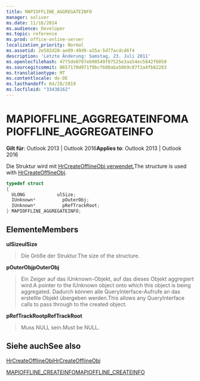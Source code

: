 ```yaml
---
title: MAPIOFFLINE_AGGREGATEINFO
manager: soliver
ms.date: 11/16/2014
ms.audience: Developer
ms.topic: reference
ms.prod: office-online-server
localization_priority: Normal
ms.assetid: 2e502d28-ae09-49d9-a35a-5d77acdcd6f4
description: 'Letzte Änderung: Samstag, 23. Juli 2011'
ms.openlocfilehash: 4775de0707eb90549f07525e3aa54ec5842f6050
ms.sourcegitcommit: 8657170d071f9bcf680aba50b9c07f2a4fb82283
ms.translationtype: MT
ms.contentlocale: de-DE
ms.lasthandoff: 04/28/2019
ms.locfileid: "33438162"
---
```

# <a name="mapioffline_aggregateinfo"></a><span data-ttu-id="4a89b-103">MAPIOFFLINE_AGGREGATEINFO</span><span class="sxs-lookup"><span data-stu-id="4a89b-103">MAPIOFFLINE_AGGREGATEINFO</span></span>

  
  
<span data-ttu-id="4a89b-104">**Gilt für**: Outlook 2013 | Outlook 2016</span><span class="sxs-lookup"><span data-stu-id="4a89b-104">**Applies to**: Outlook 2013 | Outlook 2016</span></span> 
  
<span data-ttu-id="4a89b-105">Die Struktur wird mit [HrCreateOfflineObj verwendet.](hrcreateofflineobj.md)</span><span class="sxs-lookup"><span data-stu-id="4a89b-105">The structure is used with [HrCreateOfflineObj](hrcreateofflineobj.md).</span></span> 
  
```cpp
typedef struct
{
  ULONG            ulSize;
  IUnknown*          pOuterObj;
  IUnknown*          pRefTrackRoot;
} MAPIOFFLINE_AGGREGATEINFO;
```

## <a name="members"></a><span data-ttu-id="4a89b-106">Elemente</span><span class="sxs-lookup"><span data-stu-id="4a89b-106">Members</span></span>

 <span data-ttu-id="4a89b-107">**ulSize**</span><span class="sxs-lookup"><span data-stu-id="4a89b-107">**ulSize**</span></span>
  
> <span data-ttu-id="4a89b-108">Die Größe der Struktur.</span><span class="sxs-lookup"><span data-stu-id="4a89b-108">The size of the structure.</span></span>
    
 <span data-ttu-id="4a89b-109">**pOuterObj**</span><span class="sxs-lookup"><span data-stu-id="4a89b-109">**pOuterObj**</span></span>
  
> <span data-ttu-id="4a89b-110">Ein Zeiger auf das IUnknown-Objekt, auf das dieses Objekt aggregiert wird.</span><span class="sxs-lookup"><span data-stu-id="4a89b-110">A pointer to the IUnknown object onto which this object is being aggregated.</span></span> <span data-ttu-id="4a89b-111">Dadurch können alle QueryInterface-Aufrufe an das erstellte Objekt übergeben werden.</span><span class="sxs-lookup"><span data-stu-id="4a89b-111">This allows any QueryInterface calls to pass through to the created object.</span></span>
    
 <span data-ttu-id="4a89b-112">**pRefTrackRoot**</span><span class="sxs-lookup"><span data-stu-id="4a89b-112">**pRefTrackRoot**</span></span>
  
> <span data-ttu-id="4a89b-113">Muss NULL sein.</span><span class="sxs-lookup"><span data-stu-id="4a89b-113">Must be NULL.</span></span>
    
## <a name="see-also"></a><span data-ttu-id="4a89b-114">Siehe auch</span><span class="sxs-lookup"><span data-stu-id="4a89b-114">See also</span></span>



[<span data-ttu-id="4a89b-115">HrCreateOfflineObj</span><span class="sxs-lookup"><span data-stu-id="4a89b-115">HrCreateOfflineObj</span></span>](hrcreateofflineobj.md)
  
[<span data-ttu-id="4a89b-116">MAPIOFFLINE_CREATEINFO</span><span class="sxs-lookup"><span data-stu-id="4a89b-116">MAPIOFFLINE_CREATEINFO</span></span>](mapioffline_createinfo.md)

